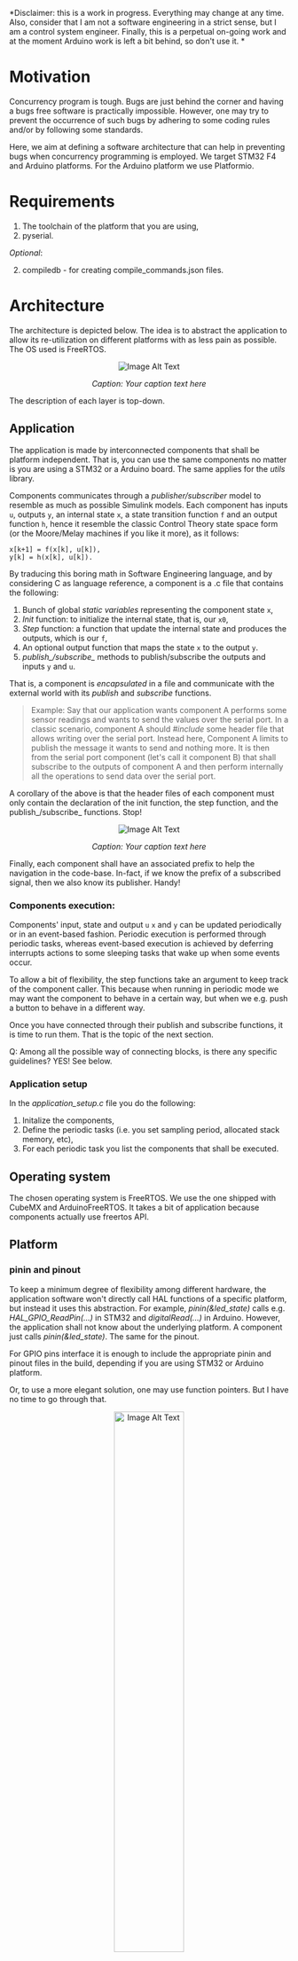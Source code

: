 *Disclaimer: this is a work in progress. Everything may change at any time.
Also, consider that I am not a software engineering in a strict sense, but I am a control system engineer.
Finally, this is a perpetual on-going work and at the moment Arduino work is
left a bit behind, so don't use it.  *

# Motivation
Concurrency program is tough. Bugs are just behind the corner and having a bugs free software is practically impossible.
However, one may try to prevent the occurrence of such bugs by adhering to some coding rules and/or by following some standards.

Here, we aim at defining a software architecture that can help in preventing bugs when concurrency programming is employed.
We target STM32 F4 and Arduino platforms. For the Arduino platform we use
Platformio.

# Requirements

1. The toolchain of the platform that you are using,
2. pyserial.

*Optional*:

2. compiledb - for creating compile\_commands.json files.


# Architecture
The architecture is depicted below.
The idea is to abstract the application to allow its re-utilization on different platforms with as less pain as possible.
The OS used is FreeRTOS.

<!-- ![Architecture](Architecture.png) -->
<!-- *Cazzo figa culo deretano* -->

<div align="center">
  <img src="./Architecture.png" alt="Image Alt Text" />
  <p><em>Caption: Your caption text here</em></p>
</div>

The description of each layer is top-down.

## Application
The application is made by interconnected components that shall be platform
independent. That is, you can use the same components no matter is you are
using a STM32 or a Arduino board.
The same applies for the *utils* library.

Components communicates through a
*publisher/subscriber* model to resemble as much as possible Simulink models.
Each component has inputs `u`, outputs `y`, an internal state `x`, a state
transition function `f` and
an output function `h`, hence it resemble the classic Control Theory state
space form (or the Moore/Melay machines if you like it more), as it follows:

```
x[k+1] = f(x[k], u[k]),
y[k] = h(x[k], u[k]).
```

By traducing this boring math in Software Engineering language, and by
considering C as language reference, a component is a .c file that contains
the following:
1. Bunch of  global *static variables* representing the component state `x`,
2. *Init* function: to initialize the internal state, that is, our `x0`,
3. *Step* function: a function that update the internal state and produces the outputs, which is our `f`,
4. An optional output function that maps the state `x` to the output `y`.
5. *publish_/subscribe_* methods to publish/subscribe the outputs and inputs `y` and `u`.

That is, a component is *encapsulated* in a file and communicate with the
external world with its *publish* and *subscribe* functions.

> Example:
> Say that our application wants component A performs some sensor readings and
> wants to send the values over the serial port.
> In a classic scenario, component A should *#include* some header file that allows writing over the serial port.
> Instead here, Component A limits to publish the message it wants to send and nothing more.
> It is then from the serial port component (let's call it component B) that shall subscribe
> to the outputs of component A and then perform internally all the operations to send data over the serial port.

A corollary of the above is that the header files of each component must only contain the
declaration of the init
function, the step function, and the publish_/subscribe_ functions. Stop!


<!-- ![Component](component.png) -->

<div align="center">
  <img src="./component.png" alt="Image Alt Text" />
  <p><em>Caption: Your caption text here</em></p>
</div>

Finally, each component shall have an associated prefix to help the navigation
in the code-base.
In-fact, if we know the prefix of a subscribed signal, then we also know its
publisher. Handy!

### Components execution:
Components' input, state and output `u` `x` and `y` can be updated periodically or in an event-based fashion.
Periodic execution is performed through periodic tasks, whereas event-based
execution is achieved by deferring interrupts actions to some sleeping tasks
that wake up when some events occur.

To allow a bit of flexibility, the step functions take an argument to keep track of the component caller.
This because when running in periodic mode we may want the component to behave in a certain way,
but when we e.g. push a button to behave in a different way.

Once you have connected through their publish and subscribe functions, it is time to run them.
That is the topic of the next section.

Q: Among all the possible way of connecting blocks, is there any specific
guidelines? YES! See below.


### Application setup

In the *application_setup.c* file you do the following:

1. Initalize the components,
2. Define the periodic tasks (i.e. you set sampling period, allocated stack
   memory, etc),
3. For each periodic task you list the components that shall be executed.


## Operating system
The chosen operating system is FreeRTOS.
We use the one shipped with CubeMX and ArduinoFreeRTOS.
It takes a bit of application because components actually use freertos API.

## Platform

### pinin and pinout

To keep a minimum degree of flexibility among different hardware, the application software won't
directly call HAL functions of a specific platform, but instead it uses this
abstraction. For example, *pinin(&led\_state)* calls
e.g. *HAL_GPIO_ReadPin(...)* in STM32 and *digitalRead(...)* in Arduino.
However, the application shall not know about the underlying platform. A
component just calls *pinin(&led\_state)*.
The same for the pinout.

For GPIO pins interface it is enough to
include the appropriate pinin and pinout files in the build, depending if you
are using STM32 or Arduino platform.

Or, to use a more elegant solution, one may use function pointers. But I have
no time to go through that.


<!-- ![Pinin and pinout](pinin_pinout.png) -->

<div align="center">
  <img src="./pinin_pinout.png" alt="Image Alt Text" style="width: 50%;"/>
  <p><em>Caption: Your caption text here</em></p>
</div>

### Interrupts
Interrupts are used to perform some action in response to some event. Events can be
somehow "predictable" or "unpredictable".
An example of "predictable" event
is the end-of-conversion (EOC) of an ADC when ADC readings are requested by a
periodically scheduled task. In nominal conditions, we know more or less when
the EOC is going to happen, which is about every T seconds, being T the period of
the task. Another example is the event corresponding to a Timer that fires.
An example of unpredictable event is the pressure of a button connected to a
GPIO pin. We have absolutely no idea when such a button is going to be pressed.

In both cases, interrupt service routines (ISR) don't preempt the OS by executing some
arbitrary code, but they are gentle in the sense that they
wake up some task that will in turn execute some code code.
We say that interrupts *defer* functionality to tasks.
In this way, we only have to deal with tasks concurrency and not with a mixture of
interrupts/tasks concurrency that can be very nasty!

For this reason, ISR:s always have pretty much always the same structure regardless
of the nature of the event as well as the associated callbacks functions that only
perform the following operations:

1. Release a semaphore to unlock a task,
2. Ask for a context switch if the unlocked task has higher priority than the current task.

However, the difference relies in the following:

1. Predictable events assume that a periodic task is already running and it gets
   blocked while waiting for an event that will happen soon (an ADC reading
   to be
   completed, a Timer that fires, etc.). In this case the callback just release a
   semaphore to unlock the periodic task waiting for that event to happen and
   nothing more.
2. Unpredictable events. In this case the callback wakes up a specific task
   that performs the following actions:
    1. Publish few signals,
    2. Call all the components subscribed to such signals.

ISR and Callbacks for STM32 are defined in Core/Src/stm32fxx_it.c (so you must modify
that file), whereas for Arduino I don't know... yet.
To keep things separated, the functions implementing the deferred tasks for
unpredictable events are defined in the interrupts\_to\_task.c file.

Differently from pinin and pinout functions that we discussed above, interrupt
are tightly coupled to hardware so it appears very difficult if not impossible
to have a flexible solution for them. Hence, when switching platform, more
work is required to accommodate interrupts.


## Hardware


1. components header files shall only have:
2. A component can only belong to one task
3. Order the components calls
4. Interrupts must always be deferred to tasks.

ISR are always the same
subscribe methods return copies of signals' realizations.

At the bottom level we have the hardware. That can be whatever.
